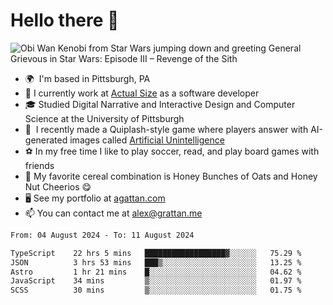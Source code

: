 <!--
**GameDog9988/GameDog9988** is a ✨ _special_ ✨ repository because its `README.md` (this file) appears on your GitHub profile.

Here are some ideas to get you started:

- 🔭 I’m currently working on ...
- 🌱 I’m currently learning ...
- 👯 I’m looking to collaborate on ...
- 🤔 I’m looking for help with ...
- 💬 Ask me about ...
- 📫 How to reach me: ...
- 😄 Pronouns: ...
- ⚡ Fun fact: ...
-->



Hello there 👋
==================================

![Obi Wan Kenobi from Star Wars jumping down and greeting General Grievous in Star Wars: Episode III – Revenge of the Sith](https://github.com/agrattan0820/agrattan0820/assets/51346343/689e56eb-29be-46a5-a079-28ea727b5f7e)


- 🌍  I'm based in Pittsburgh, PA
- 🔭  I currently work at [Actual Size](https://actualsize.com/) as a software developer
- 🎓  Studied Digital Narrative and Interactive Design and Computer Science at the University of Pittsburgh
- 👾  I recently made a Quiplash-style game where players answer with AI-generated images called [Artificial Unintelligence](https://github.com/agrattan0820/artificial-unintelligence)
- ⚽  In my free time I like to play soccer, read, and play board games with friends
- 🥣  My favorite cereal combination is Honey Bunches of Oats and Honey Nut Cheerios 😋
- 🖥️  See my portfolio at [agattan.com](http://agrattan.com/)
- 📫  You can contact me at [alex@grattan.me](mailto:alex@grattan.me)

<!--START_SECTION:waka-->

```txt
From: 04 August 2024 - To: 11 August 2024

TypeScript    22 hrs 5 mins   ██████████████████▓░░░░░░   75.29 %
JSON          3 hrs 53 mins   ███▒░░░░░░░░░░░░░░░░░░░░░   13.25 %
Astro         1 hr 21 mins    █░░░░░░░░░░░░░░░░░░░░░░░░   04.62 %
JavaScript    34 mins         ▒░░░░░░░░░░░░░░░░░░░░░░░░   01.97 %
SCSS          30 mins         ▒░░░░░░░░░░░░░░░░░░░░░░░░   01.75 %
```

<!--END_SECTION:waka-->
